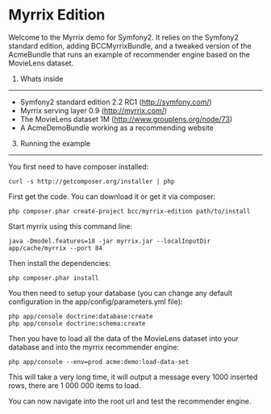 Myrrix Edition
========================

Welcome to the Myrrix demo for Symfony2. It relies on the Symfony2 standard
edition, adding BCCMyrrixBundle, and a tweaked version of the AcmeBundle that
runs an example of recommender engine based on the MovieLens dataset.

1) Whats inside
----------------------------------

- Symfony2 standard edition 2.2 RC1 (http://symfony.com/)
- Myrrix serving layer 0.9 (http://myrrix.com/)
- The MovieLens dataset 1M (http://www.grouplens.org/node/73)
- A AcmeDemoBundle working as a recommending website

3) Running the example
----------------------------------

You first need to have composer installed:

    curl -s http://getcomposer.org/installer | php

First get the code. You can download it or get it via composer:

    php composer.phar create-project bcc/myrrix-edition path/to/install

Start myrrix using this command line:

    java -Dmodel.features=18 -jar myrrix.jar --localInputDir app/cache/myrrix --port 84

Then install the dependencies:

    php composer.phar install

You then need to setup your database (you can change any default configuration
in the app/config/parameters.yml file):

    php app/console doctrine:database:create
    php app/console doctrine:schema:create

Then you have to load all the data of the MovieLens dataset into your database
and into the myrrix recommender engine:

    php app/console --env=prod acme:demo:load-data-set

This will take a very long time, it will output a message every 1000 inserted
rows, there are 1 000 000 items to load.

You can now navigate into the root url and test the recommender engine.
